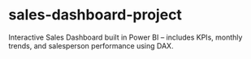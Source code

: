 # sales-dashboard-project
Interactive Sales Dashboard built in Power BI – includes KPIs, monthly trends, and salesperson performance using DAX.
